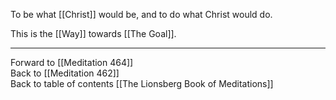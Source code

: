 To be what [[Christ]] would be, and to do what Christ would do. 

This is the [[Way]] towards [[The Goal]]. 

___

Forward to [[Meditation 464]]  
Back to [[Meditation 462]]  
Back to table of contents [[The Lionsberg Book of Meditations]]  